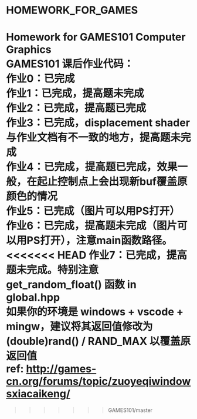 # HOMEWORK_FOR_GAMES
Homework for GAMES101 Computer Graphics</br>
GAMES101 课后作业代码：</br>
作业0：已完成</br>
作业1：已完成，提高题未完成</br>
作业2：已完成，提高题已完成</br>
作业3：已完成，displacement shader 与作业文档有不一致的地方，提高题未完成</br>
作业4：已完成，提高题已完成，效果一般，在起止控制点上会出现新buf覆盖原颜色的情况</br>
作业5：已完成（图片可以用PS打开）</br>
作业6：已完成，提高题未完成（图片可以用PS打开），注意main函数路径。</br>
<<<<<<< HEAD
作业7：已完成，提高题未完成。特别注意 get_random_float() 函数 in global.hpp</br>
        如果你的环境是 windows + vscode + mingw，建议将其返回值修改为 (double)rand() / RAND_MAX 以覆盖原返回值</br>
        ref: http://games-cn.org/forums/topic/zuoyeqiwindowsxiacaikeng/</br>
=======
>>>>>>> GAMES101/master
